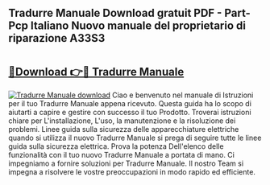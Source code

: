 ## Tradurre Manuale Download gratuit PDF - Part-Pcp Italiano Nuovo manuale del proprietario di riparazione A33S3

# <h2><a href="http://dfd3el.blite.top/?on=Tradurre+Manuale">🔗Download 👉🔴 Tradurre Manuale</a></h2>

[![Tradurre Manuale download](https://i.imgur.com/lujVjoI.png)](http://dfd3el.blite.top/?on=Tradurre+Manuale)
Ciao e benvenuto nel manuale di Istruzioni per il tuo Tradurre Manuale appena ricevuto. Questa guida ha lo scopo di aiutarti a capire e gestire con successo il tuo Prodotto. Troverai istruzioni chiare per L'installazione, L'uso, la manutenzione e la risoluzione dei problemi. Linee guida sulla sicurezza delle apparecchiature elettriche quando si utilizza il nuovo Tradurre Manuale si prega di seguire tutte le linee guida sulla sicurezza elettrica. Prova la potenza Dell'elenco delle funzionalità con il tuo nuovo Tradurre Manuale a portata di mano. Ci impegniamo a fornire soluzioni per Tradurre Manuale. Il nostro Team si impegna a risolvere le vostre preoccupazioni in modo rapido ed efficiente.
